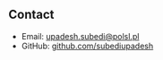 ## Contact

- Email: [upadesh.subedi@polsl.pl](mailto:upadesh.subedi@polsl.pl)
- GitHub: [github.com/subediupadesh](https://github.com/subediupadesh)


